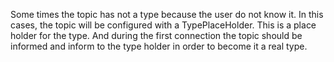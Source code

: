 Some times the topic has not a type because the user  do not know it. In this cases, the topic will be configured with a TypePlaceHolder. This is a place holder for the type.  And during the first connection the topic should be informed and inform to the type holder in order to become it a real type. 